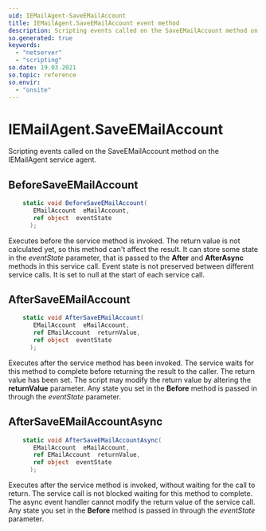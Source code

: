 ```yaml
---
uid: IEMailAgent-SaveEMailAccount
title: IEMailAgent.SaveEMailAccount event method
description: Scripting events called on the SaveEMailAccount method on the IEMailAgent service agent.
so.generated: true
keywords:
  - "netserver"
  - "scripting"
so.date: 19.03.2021
so.topic: reference
so.envir:
  - "onsite"
---
```

# IEMailAgent.SaveEMailAccount

Scripting events called on the <see cref='M:SuperOffice.CRM.Services.IEMailAgent.SaveEMailAccount'>SaveEMailAccount</see> method on the <see cref='IEMailAgent'>IEMailAgent</see>  service agent.

## BeforeSaveEMailAccount
```cs
    static void BeforeSaveEMailAccount(
       EMailAccount  eMailAccount,
       ref object  eventState
      );
```
Executes before the service method is invoked.
The return value is not calculated yet, so this method can't affect the result.
It can store some state in the *eventState* parameter, that is passed to the **After** and **AfterAsync** methods in this service call.
Event state is not preserved between different service calls. It is set to null at the start of each service call.
## AfterSaveEMailAccount
```cs
    static void AfterSaveEMailAccount(
       EMailAccount  eMailAccount,
       ref EMailAccount  returnValue,
       ref object  eventState
      );
```
Executes after the service method has been invoked. The service waits for this method to complete before returning the result to the caller.
The return value has been set. The script may modify the return value by altering the **returnValue** parameter.
Any state you set in the **Before** method is passed in through the *eventState* parameter.
## AfterSaveEMailAccountAsync
```cs
    static void AfterSaveEMailAccountAsync(
       EMailAccount  eMailAccount,
       ref EMailAccount  returnValue,
       ref object  eventState
      );
```
Executes after the service method is invoked, without waiting for the call to return.
The service call is not blocked waiting for this method to complete.
The async event handler cannot modify the return value of the service call.
Any state you set in the **Before** method is passed in through the *eventState* parameter.

